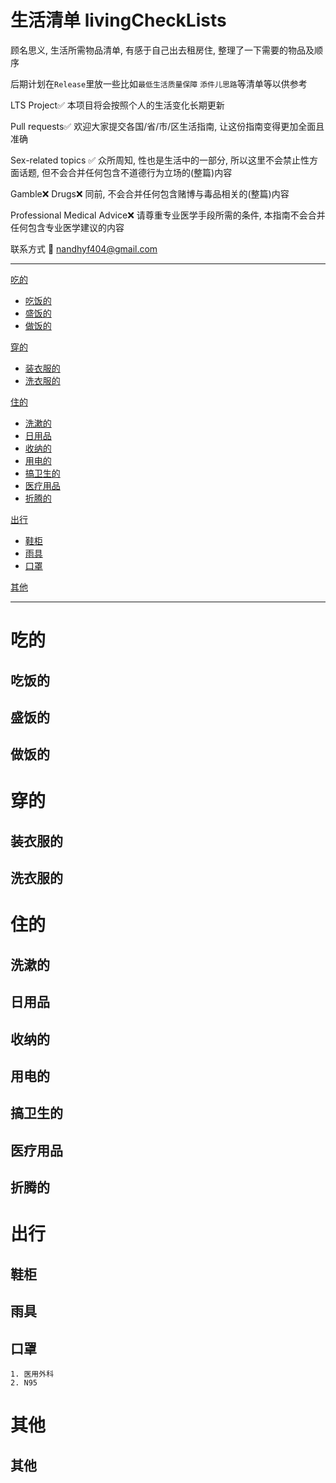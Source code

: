 # 生活清单 livingCheckLists

顾名思义, 生活所需物品清单, 有感于自己出去租房住, 整理了一下需要的物品及顺序

后期计划在`Release`里放一些比如`最低生活质量保障` `添件儿思路`等清单等以供参考

LTS Project✅ 本项目将会按照个人的生活变化长期更新

Pull requests✅ 欢迎大家提交各国/省/市/区生活指南, 让这份指南变得更加全面且准确

Sex-related topics ✅ 众所周知, 性也是生活中的一部分, 所以这里不会禁止性方面话题, 但不会合并任何包含不道德行为立场的(整篇)内容

Gamble❌ Drugs❌ 同前, 不会合并任何包含赌博与毒品相关的(整篇)内容

Professional Medical Advice❌ 请尊重专业医学手段所需的条件, 本指南不会合并任何包含专业医学建议的内容

联系方式 💌 nandhyf404@gmail.com

---

[吃的](#吃的)

- [吃饭的](#吃饭的)
- [盛饭的](#盛饭的)
- [做饭的](#做饭的)

[穿的](#穿的)

- [装衣服的](#装衣服的)
- [洗衣服的](#洗衣服的)

[住的](#住的)

- [洗漱的](#洗漱的)
- [日用品](#日用品)
- [收纳的](#收纳的)
- [用电的](#用电的)
- [搞卫生的](#搞卫生的)
- [医疗用品](#医疗用品)
- [折腾的](#折腾的)

[出行](#出行)

- [鞋柜](#鞋柜)
- [雨具](#雨具)
- [口罩](#口罩)

[其他](#其他)

---

# 吃的

## 吃饭的

## 盛饭的

## 做饭的

# 穿的

## 装衣服的

## 洗衣服的

# 住的

## 洗漱的

## 日用品

## 收纳的

## 用电的

## 搞卫生的

## 医疗用品

## 折腾的

# 出行

## 鞋柜

## 雨具

## 口罩

```
1. 医用外科
2. N95
```

# 其他

## 其他